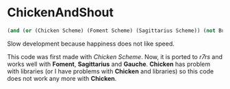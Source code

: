 # ChickenAndShout

```scheme
(and (or (Chicken Scheme) (Foment Scheme) (Sagittarius Scheme)) (not Bugs) (I hope))
```

Slow development because happiness does not like speed.

This code was first made with _Chicken Scheme_. Now, it is ported to _r7rs_ and works well 
with __Foment__, __Sagittarius__ and __Gauche__. __Chicken__ has problem with libraries 
(or I have problems with __Chicken__ and libraries) so this code does not work any more 
with __Chicken__.
